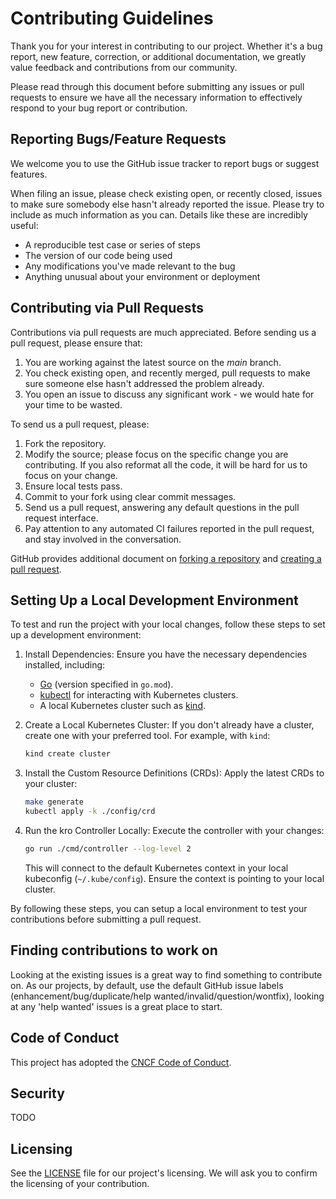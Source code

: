 # Contributing Guidelines

Thank you for your interest in contributing to our project. Whether it's a bug report, new feature, correction, or additional
documentation, we greatly value feedback and contributions from our community.

Please read through this document before submitting any issues or pull requests to ensure we have all the necessary
information to effectively respond to your bug report or contribution.


## Reporting Bugs/Feature Requests

We welcome you to use the GitHub issue tracker to report bugs or suggest features.

When filing an issue, please check existing open, or recently closed, issues to make sure somebody else hasn't already
reported the issue. Please try to include as much information as you can. Details like these are incredibly useful:

* A reproducible test case or series of steps
* The version of our code being used
* Any modifications you've made relevant to the bug
* Anything unusual about your environment or deployment


## Contributing via Pull Requests
Contributions via pull requests are much appreciated. Before sending us a pull request, please ensure that:

1. You are working against the latest source on the *main* branch.
2. You check existing open, and recently merged, pull requests to make sure someone else hasn't addressed the problem already.
3. You open an issue to discuss any significant work - we would hate for your time to be wasted.

To send us a pull request, please:

1. Fork the repository.
2. Modify the source; please focus on the specific change you are contributing. If you also reformat all the code, it will be hard for us to focus on your change.
3. Ensure local tests pass.
4. Commit to your fork using clear commit messages.
5. Send us a pull request, answering any default questions in the pull request interface.
6. Pay attention to any automated CI failures reported in the pull request, and stay involved in the conversation.

GitHub provides additional document on [forking a repository](https://help.github.com/articles/fork-a-repo/) and
[creating a pull request](https://help.github.com/articles/creating-a-pull-request/).

## Setting Up a Local Development Environment
To test and run the project with your local changes, follow these steps to set up a development environment:

1. Install Dependencies: Ensure you have the necessary dependencies installed, including:
    - [Go](https://golang.org/doc/install) (version specified in `go.mod`).
    - [kubectl](https://kubernetes.io/docs/tasks/tools/#kubectl) for interacting with Kubernetes clusters.
    - A local Kubernetes cluster such as [kind](https://kind.sigs.k8s.io/).

2. Create a Local Kubernetes Cluster: If you don't already have a cluster, create one with your preferred tool. For example, with `kind`:
    ```bash
    kind create cluster
    ```

3. Install the Custom Resource Definitions (CRDs): Apply the latest CRDs to your cluster:
    ```bash
    make generate
    kubectl apply -k ./config/crd
    ```

4. Run the kro Controller Locally: Execute the controller with your changes:
    ```bash
    go run ./cmd/controller --log-level 2
    ```
    This will connect to the default Kubernetes context in your local kubeconfig (`~/.kube/config`). Ensure the context is pointing to your local cluster.

By following these steps, you can setup a local environment to test your contributions before submitting a pull request.

## Finding contributions to work on
Looking at the existing issues is a great way to find something to contribute on. As our projects, by default, use the default GitHub issue labels (enhancement/bug/duplicate/help wanted/invalid/question/wontfix), looking at any 'help wanted' issues is a great place to start.


## Code of Conduct

This project has adopted the [CNCF Code of Conduct](https://github.com/cncf/foundation/blob/main/code-of-conduct.md).


## Security 

TODO


## Licensing

See the [LICENSE](LICENSE) file for our project's licensing. We will ask you to confirm the licensing of your contribution.
